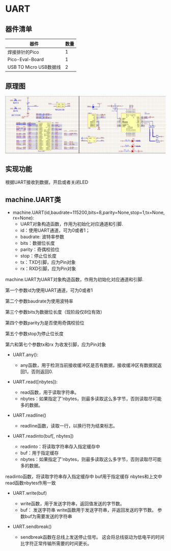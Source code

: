 # UART
## 器件清单
器件 | 数量
---|---
焊接排针的Pico | 1
Pico-Eval-Board  | 1
USB TO Micro USB数据线 | 2
## 原理图
![原理图](./image/Schematic.png)
## 实现功能
根据UART接收到数据，开启或者关闭LED
## machine.UART类
* machine.UART(id,baudrate=115200,bits=8,parity=None,stop=1,tx=None,rx=None):
    * UART对象构造函数，作用为初始化对应通道和引脚.
    * id：使用UART通道，可为0或者1；
    * baudrate: 波特率参数
    * bits：数据位长度
    * parity：奇偶校验位
    * stop：停止位长度
    * tx：TXD引脚，应为Pin对象
    * rx：RXD引脚，应为Pin对象

machine.UART为UART对象构造函数，作用为初始化对应通道和引脚.

第一个参数id为使用UART通道，可为0或者1

第二个参数baudrate为使用波特率

第三个参数bits为数据位长度（现阶段仅8位有效）

第四个参数parity为是否使用奇偶校验位

第五个参数stop为停止位长度

第六和第七个参数tx和rx 为收发引脚，应为Pin对象

* UART.any():
    * any函数，用于检测当前接收缓冲区是否有数据，接收缓冲区有数据就返回1，否则返回0.

* UART.read([nbytes]):
    * read函数，用于读取字符串。
    * nbytes：如果指定了'nbytes，则最多读取这么多字节，否则读取尽可能多的数据。

* UART.readline()
    *  readline函数，读取一行，以换行符为结束标志。

* UART.readinto(buf[, nbytes])
    * readinto：将读取字符串存入指定缓存中
    * buf：用于指定缓存
    * nbytes：如果指定了'nbytes，则最多读取这么多字节，否则读取尽可能多的数据。

readinto函数，将读取字符串存入指定缓存中
buf用于指定缓存
nbytes和上文中read函数nbytes作用一致

* UART.write(buf)
    * write函数，用于发送字符串，返回值发送的字节数。
    * buf： 发送字符串
write函数用于发送字符串，并返回发送的字节数。
参数buf为需要发送的字符串

* UART.sendbreak()
    * sendbreak函数在总线上发送停止信号。
    这会将总线驱动为低电平的时间比字符正常传输所需要的时间更长。